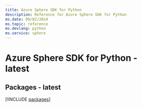 ```yaml
---
title: Azure Sphere SDK for Python
description: Reference for Azure Sphere SDK for Python
ms.date: 09/02/2024
ms.topic: reference
ms.devlang: python
ms.service: sphere
---
```

# Azure Sphere SDK for Python - latest
## Packages - latest
[!INCLUDE [packages](sphere-index.md)]